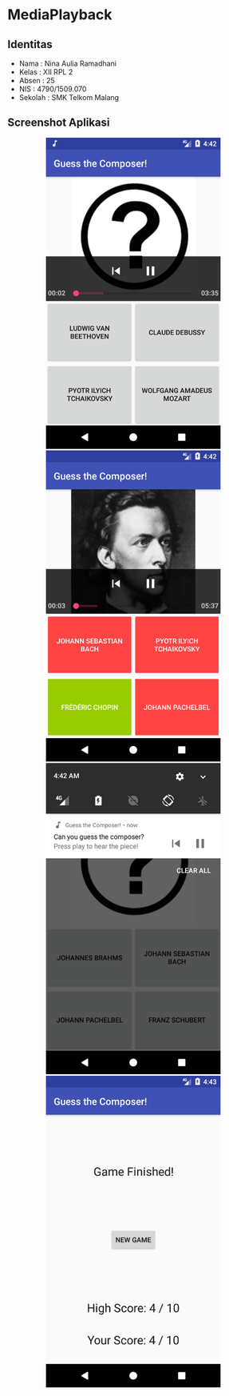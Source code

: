 # MediaPlayback
## Identitas
* Nama  : Nina Aulia Ramadhani 
* Kelas : XII RPL 2
* Absen : 25
* NIS   : 4790/1509.070 
* Sekolah : SMK Telkom Malang

## Screenshot Aplikasi
<p align="center">
  <img src="https://github.com/ramadhanina/MediaPlayback/blob/master/gambar/gmb%20(1).png" width="350"/>
  <img src="https://github.com/ramadhanina/MediaPlayback/blob/master/gambar/gmb%20(2).png" width="350"/>
  <img src="https://github.com/ramadhanina/MediaPlayback/blob/master/gambar/gmb%20(3).png" width="350"/>
  <img src="https://github.com/ramadhanina/MediaPlayback/blob/master/gambar/gmb%20(4).png" width="350"/>
</p>
